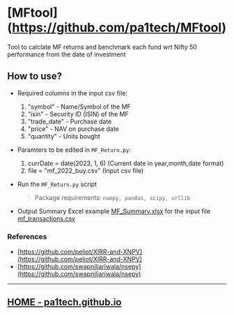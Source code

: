 <head>
	<meta property="twitter:card" content="summary" />
	<meta property="twitter:title" content="MF Tool - Pa1Tech" />
	<meta property="twitter:image" content="https://repository-images.githubusercontent.com/586988946/d73e2efd-23c5-43e1-9c4b-1cce133a84ec" />
	<meta property="twitter:site" content="https://pa1tech.github.io/" />	
</head>

# [MFtool] (https://github.com/pa1tech/MFtool)

Tool to calclate MF returns and benchmark each fund wrt Nifty 50 performance from the date of investment

## How to use?
* Required columns in the input csv file:
	1. "symbol" - Name/Symbol of the MF
	2. "isin" - Security ID (ISIN) of the MF
	3. "trade_date" - Purchase date
	4. "price" - NAV on purchase date
	5. "quantity" - Units bought
* Paramters to be edited in `MF_Return.py`:
	1. currDate = date(2023, 1, 6) (Current date in year,month,date format)
	2. file = "mf_2022_buy.csv" (Input csv file)

* Run the `MF_Return.py` script
	> Package requirements: `numpy, pandas, scipy, urllib`
* Output Summary Excel example [MF_Summary.xlsx](https://github.com/pa1tech/MFtool/blob/main/MF_Summary.xlsx?raw=true) for the input file [mf_transactions.csv](https://github.com/pa1tech/MFtool/blob/main/mf_transactions.csv)

### References
* [https://github.com/peliot/XIRR-and-XNPV](https://github.com/peliot/XIRR-and-XNPV)
* [https://github.com/swapniljariwala/nsepy](https://github.com/swapniljariwala/nsepy)


***

## [HOME - pa1tech.github.io](https://pa1tech.github.io/)
